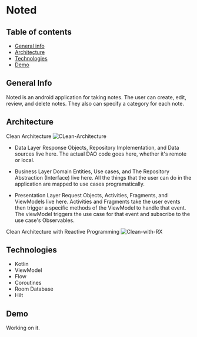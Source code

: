 # Noted
## Table of contents
* [General info](#general-info)
* [Architecture](#architecture)
* [Technologies](#technologies)
* [Demo](#demo)

## General Info
Noted is an android application for taking notes. The user can create, edit, review, and delete notes. They also can specify a category for each note.

## Architecture
Clean Architecture
![CLean-Architecture](https://user-images.githubusercontent.com/69528783/163322346-c353fd9b-3a45-4853-9b83-b44533629225.png)

* Data Layer
Response Objects, Repository Implementation, and Data sources live here. The actual DAO code goes here, whether it's remote or local.

* Business Layer
Domain Entities, Use cases, and The Repository Abstraction (Interface) live here. 
All the things that the user can do in the application are mapped to use cases programatically.

* Presentation Layer
Request Objects, Activities, Fragments, and ViewModels live here. Activities and Fragments take the user events then trigger a specific methods of the ViewModel to handle that event. 
The viewModel triggers the use case for that event and subscribe to the use case's Observables.

Clean Architecture with Reactive Programming
![Clean-with-RX](https://user-images.githubusercontent.com/69528783/163322998-44951956-6c5d-4d33-a94e-054e3590a847.png)


## Technologies
* Kotlin
* ViewModel
* Flow
* Coroutines
* Room Database
* Hilt


## Demo
Working on it.
